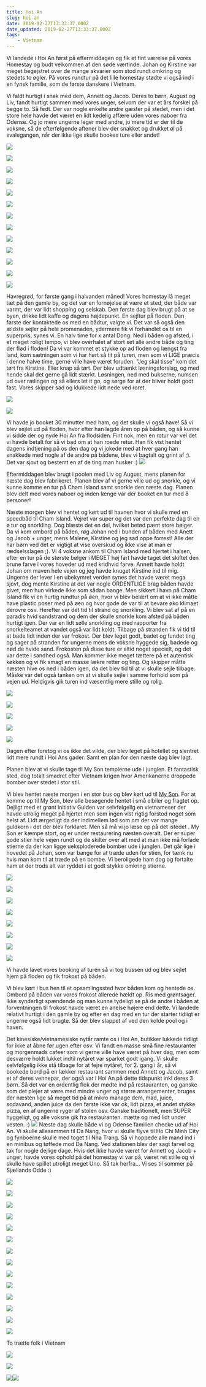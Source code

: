 ```yaml
---
title: Hoi An
slug: hoi-an
date: 2019-02-27T13:33:37.000Z
date_updated: 2019-02-27T13:33:37.000Z
tags: 
    - Vietnam
---
```


Vi landede i Hoi An først på eftermiddagen og fik et fint værelse på vores Homestay og budt velkommen af den søde værtinde. Johan og Kirstine var meget begejstret over de mange akvarier som stod rundt omkring og stedets to øgler. På vores rundtur på det lille homestay stødte vi også ind i en fynsk familie, som de første danskere i Vietnam.

Vi faldt hurtigt i snak med dem, Annett og Jacob. Deres to børn, August og Liv, fandt hurtigt sammen med vores unger, selvom der var et års forskel på begge to. Så fedt. 
Der var nogle enkelte andre gæster på stedet, men i det store hele havde det været en lidt kedelig affære uden vores naboer fra Odense. Og jo mere ungerne leger med andre, jo mere tid er der til de voksne, så de efterfølgende aftener blev der snakket og drukket øl på svalegangen, når der ikke lige skulle bookes ture eller andet!

![](https://denstorerejse.blob.core.windows.net/assets/images/2019/02/IMG_0002-1.jpg)

![](https://denstorerejse.blob.core.windows.net/assets/images/2019/02/IMG_0003-1.jpg)

![](https://denstorerejse.blob.core.windows.net/assets/images/2019/02/IMG_0004-1.jpg)

![](https://denstorerejse.blob.core.windows.net/assets/images/2019/02/IMG_0005-1.jpg)

![](https://denstorerejse.blob.core.windows.net/assets/images/2019/02/IMG_0006-2.jpg)

![](https://denstorerejse.blob.core.windows.net/assets/images/2019/02/IMG_0007-2.jpg)

![](https://denstorerejse.blob.core.windows.net/assets/images/2019/02/IMG_0008-2.jpg)

![](https://denstorerejse.blob.core.windows.net/assets/images/2019/02/IMG_0009-2.jpg)

![](https://denstorerejse.blob.core.windows.net/assets/images/2019/02/IMG_0010-2.jpg)

![](https://denstorerejse.blob.core.windows.net/assets/images/2019/02/IMG_0011-1.jpg)

![](https://denstorerejse.blob.core.windows.net/assets/images/2019/02/IMG_0013-2.jpg)

![](https://denstorerejse.blob.core.windows.net/assets/images/2019/02/IMG_0016-1.jpg)

![](https://denstorerejse.blob.core.windows.net/assets/images/2019/02/IMG_0029-1.jpg)

Havregrød, for første gang i halvanden måned!
Vores homestay lå meget tæt på den gamle by, og det var en fornøjelse at være et sted, der både var varmt, der var lidt shopping og selskab.
Den første dag blev brugt på at se byen, drikke lidt kaffe og dagens højdepunkt. En sejltur på floden. Den første der kontaktede os med en bådtur, valgte vi. Det var så også den ældste sejler på hele promenaden, ydermere fik vi forhandlet os til en superpris, synes vi. En halv time for x antal Dong. Ned i båden og afsted, i et meget roligt tempo, vi blev overhalet af stort set alle andre både og ting der flød i floden! 
Da vi var kommet et stykke op ad floden og længst fra land, kom sætningen som vi har hørt så tit på turen, men som vi LIGE præcis i denne halve time, gerne ville have været foruden. "Jeg skal tisse" kom det tørt fra Kirstine. Eller knap så tørt. Der blev udtænkt løsningsforslag, og med hende skal det gerne gå lidt stærkt. Løsningen, ned med bukserne, numsen ud over rælingen og så ellers let it go, og sørge for at der bliver holdt godt fast. Vores skipper sad og klukkede lidt nede ved roret. 

![](https://denstorerejse.blob.core.windows.net/assets/images/2019/02/IMG_0041-1.jpg)

![](https://denstorerejse.blob.core.windows.net/assets/images/2019/02/IMG_0042-1.jpg)

Vi havde jo booket 30 minutter med ham, og det skulle vi også have! Så vi blev sejlet ud på floden, hvor efter han lagde åren op på båden, og så kunne vi sidde der og nyde Hoi An fra flodsiden. Fint nok, men en rotur var vel det vi havde betalt for så vi bad om at han roede retur. Han fik vist hentet dagens indtjening på os den dag og vi jokede med at hver gang han snakkede med nogle af de andre på bådene, blev vi bagtalt og grint af ;). Det var sjovt og bestemt en af de ting man husker :)
![](https://denstorerejse.blob.core.windows.net/assets/images/2019/02/IMG_0014-1.jpg)

Eftermiddagen blev brugt i poolen med Liv og August, mens planen for næste dag blev fabrikeret.
Planen blev af vi gerne ville ud og snorkle, og vi kunne komme en tur på Cham Island samt snorkle den næste dag. Planen blev delt med vores naboer og inden længe var der booket en tur med 8 personer! 

Næste morgen blev vi hentet og kørt ud til havnen hvor vi skulle med en speedbåd til Cham Island. Vejret var super og det var den perfekte dag til en ø tur og snorkling. Dog blæste det en del, hvilket betød pænt store bølger. Da vi kom ombord på båden, røg Johan ned i bunden af båden med Anett og Jacob + unger, mens Malene, Kirstine og jeg sad oppe forrest! Alle der har børn ved det er vigtigt at vise overskud og ikke vise at man er rædselsslagen ;). Vi 4 voksne ankom til Cham Island med hjertet i halsen, efter en tur på de største bølger i MEGET høj fart havde taget det skiftet den brune farve i vores hoveder ud med kridhvid farve. Annett havde holdt Johan om maven hele vejen og jeg havde knuget Kirstine ind til mig. Ungerne der lever i en ubekymret verden synes det havde været mega sjovt, dog mente Kirstine at det var nogle ORDENTLIGE brag båden havde givet, men hun virkede ikke som sådan bange.
Men sikkert i havn på Cham Island fik vi en hurtig rundtur på øen, hvor vi blev belært om at vi ikke måtte have plastic poser med på øen og hvor gode de var til at bevare øko klimaet derovre osv.
Herefter var det tid til strand og snorkling. Vi blev sat af på en paradis hvid sandstrand og dem der skulle snorkle kom afsted på båden hurtigt igen. Der var en lidt sølle snorkling og med rapporter fra snorkelteamet at vandet også var lidt koldt.
Tilbage på stranden fik vi tid til at bade lidt inden der var frokost. 
Der blev leget godt, badet og fundet ting og sager på stranden for ungerne mens de voksne hyggede sig, badede og nød de hvide sand.
Frokosten på disse ture er altid noget specielt, og det var dette i sandhed også. Man kommer ikke meget tættere på et autentisk køkken og vi fik smagt en masse lækre retter og ting. Og skipper måtte næsten hive os ned i båden igen, da det blev tid til at vi skulle sejle tilbage. Måske var det også tanken om at vi skulle sejle i samme forhold som på vejen ud.
Heldigvis gik turen ind væsentlig mere stille og rolig.

![](https://denstorerejse.blob.core.windows.net/assets/images/2019/02/IMG_0017-2.jpg)

![](https://denstorerejse.blob.core.windows.net/assets/images/2019/02/IMG_0019-1.jpg)

![](https://denstorerejse.blob.core.windows.net/assets/images/2019/02/IMG_0020-2.jpg)

![](https://denstorerejse.blob.core.windows.net/assets/images/2019/02/IMG_0021-1.jpg)

![](https://denstorerejse.blob.core.windows.net/assets/images/2019/02/IMG_0022-1.jpg)

Dagen efter foretog vi os ikke det vilde, der blev leget på hotellet og slentret lidt mere rundt i Hoi Ans gader. Samt en plan for den næste dag blev lagt.

Planen blev at vi skulle tage til My Son templerne ude i junglen. Et fantastisk sted, dog totalt smadret efter Vietnam krigen hvor Amerikanerne droppede bomber over stedet i stor stil.

Vi blev hentet næste morgen i en stor bus og blev kørt ud til [My Son](https://da.wikipedia.org/wiki/M%E1%BB%B9_S%C6%A1n). 
For at komme op til My Son, blev alle besøgende hentet i små elbiler og fragtet op. Dejligt med et grønt initiativ 
Guiden var selvfølgelig en vietnameser der havde utrolig meget på hjertet men som ingen vist rigtig forstod noget som helst af. Lidt ærgerligt da der indimellem lød som om der var mange guldkorn i det der blev forklaret. Men så må vi jo læse op på det istedet . My Son er kæmpe stort, og er under restaurering næsten overalt. Der er super gode stier hele vejen rundt og de skilter over alt med at man ikke må forlade stierne da der kan ligge ueksploderede bomber ude i junglen. Det går lige i hovedet på Johan, som var bange for at træde uden for stien, for tænk nu hvis man kom til at træde på en bombe. Vi beroligede ham dog og fortalte ham at der trods alt var ryddet i et godt stykke omkring stierne.

![](https://denstorerejse.blob.core.windows.net/assets/images/2019/02/IMG_0033-2.jpg)

![](https://denstorerejse.blob.core.windows.net/assets/images/2019/02/IMG_6085.JPG)

![](https://denstorerejse.blob.core.windows.net/assets/images/2019/02/IMG_6089.JPG)

![](https://denstorerejse.blob.core.windows.net/assets/images/2019/02/IMG_6107.JPG)

![](https://denstorerejse.blob.core.windows.net/assets/images/2019/02/IMG_6091.JPG)

![](https://denstorerejse.blob.core.windows.net/assets/images/2019/02/IMG_6123.JPG)

![](https://denstorerejse.blob.core.windows.net/assets/images/2019/02/IMG_6151.JPG)

![](https://denstorerejse.blob.core.windows.net/assets/images/2019/02/IMG_6165.JPG)

Vi havde lavet vores booking af turen så vi tog bussen ud og blev sejlet hjem på floden og fik frokost på båden.

Vi blev kørt i bus hen til et opsamlingssted hvor båden kom og hentede os. 
Ombord på båden var vores frokost allerede hældt op. Ris med grøntsager. Ikke synderligt spændende og man kunne tydeligt se på de andre i båden at forventningen til frokost havde været en anelse højere end dette. Vi landede relativt hurtigt i den gamle by og efter en dag med en tur der starter tidligt er ungerne også lidt brugte. Så der blev slappet af ved den kolde pool og i haven.

Det kinesiske/vietnamesiske nytår ramte os i Hoi An, butikker lukkede tidligt for ikke at åbne før ugen efter osv. Vi fandt en masse små fine restauranter og morgenmads cafeer som vi gerne ville have været på hver dag, men som desværre holdt lukket indtil nytåret var sparket godt igang. 
Vi skulle selvfølgelig ikke stå tilbage for at fejre nytåret, for 2. gang i år, så vi bookede bord på en lækker restaurant sammen med Annett og Jacob, samt et af deres vennepar, der også var i Hoi An på dette tidspunkt inkl deres 3 børn. 
Så det var en ordentlig flok der mødte ind på restauranten, og ganske som det plejer at være med mindre unger og større arrangementer, bruges der næsten lige så meget tid på at mikro manage dem, mad, juice, sodavand, anden juice da den første ikke var ok, lidt pizza, et andet stykke pizza, en af ungerne ryger af stolen osv. Ganske traditionelt, men SUPER hyggeligt, og alle voksne gik fra restauranten. mætte og med lidt under vesten. :)
![](https://denstorerejse.blob.core.windows.net/assets/images/2019/02/IMG_0046-1.jpg)
Næste dag skulle både vi og Odense familien checke ud af Hoi An. Vi skulle allesammen til Da Nang, hvor vi skulle flyve til Ho Chi Minh City og fynboerne skulle med toget til Nha Trang. Så vi hoppede alle mand ind i en minibus og tøffede mod Da Nang. 
Ved stationen blev der sagt farvel og tak for nogle dejlige dage. Hvis det ikke havde været for Annett og Jacob + unger, havde vores ophold på det homestay vi var på, været ret stille og vi skulle have spillet utroligt meget Uno. Så tak herfra... Vi ses til sommer på Sjællands Odde :) 

![](https://denstorerejse.blob.core.windows.net/assets/images/2019/02/IMG_0023.jpg)

![](https://denstorerejse.blob.core.windows.net/assets/images/2019/02/IMG_0024-1.jpg)

![](https://denstorerejse.blob.core.windows.net/assets/images/2019/02/IMG_0025-1.jpg)

![](https://denstorerejse.blob.core.windows.net/assets/images/2019/02/IMG_0026-1.jpg)

![](https://denstorerejse.blob.core.windows.net/assets/images/2019/02/IMG_0027-1.jpg)

![](https://denstorerejse.blob.core.windows.net/assets/images/2019/02/IMG_0028-1.jpg)

![](https://denstorerejse.blob.core.windows.net/assets/images/2019/02/IMG_0030-1.jpg)

![](https://denstorerejse.blob.core.windows.net/assets/images/2019/02/IMG_0031-2.jpg)

![](https://denstorerejse.blob.core.windows.net/assets/images/2019/02/IMG_0034-2.jpg)

![](https://denstorerejse.blob.core.windows.net/assets/images/2019/02/IMG_0035-1.jpg)

![](https://denstorerejse.blob.core.windows.net/assets/images/2019/02/IMG_0036-1.jpg)

![](https://denstorerejse.blob.core.windows.net/assets/images/2019/02/IMG_0039.jpg)

![](https://denstorerejse.blob.core.windows.net/assets/images/2019/02/IMG_0037.jpg)

![](https://denstorerejse.blob.core.windows.net/assets/images/2019/02/IMG_0038.jpg)

To trætte folk i Vietnam

![](https://denstorerejse.blob.core.windows.net/assets/images/2019/02/IMG_0043-1.jpg)

![](https://denstorerejse.blob.core.windows.net/assets/images/2019/02/IMG_6188.JPG)

![](https://denstorerejse.blob.core.windows.net/assets/images/2019/02/IMG_0044-2.jpg)![](https://denstorerejse.blob.core.windows.net/assets/images/2019/02/IMG_6188-1.JPG)
